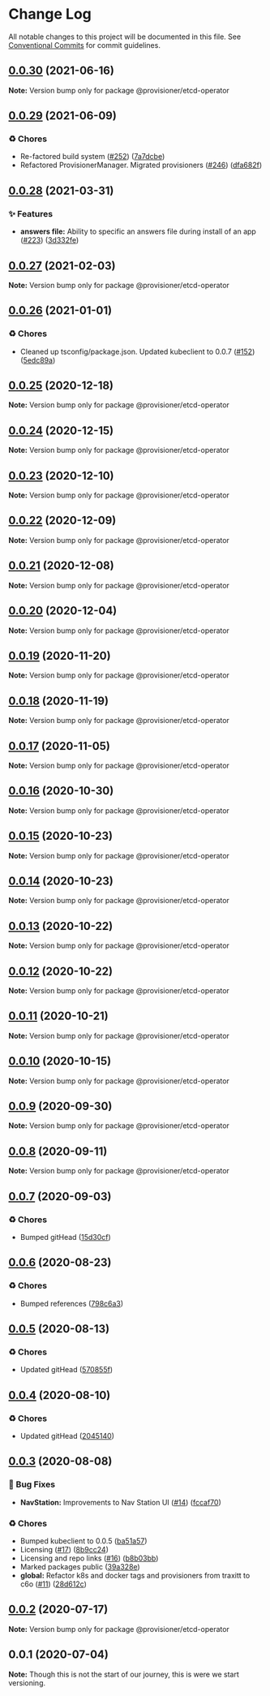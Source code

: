 # Change Log

All notable changes to this project will be documented in this file.
See [Conventional Commits](https://conventionalcommits.org) for commit guidelines.

## [0.0.30](https://github.com/nsainaney/traxitt/compare/v0.0.29...v0.0.30) (2021-06-16)

**Note:** Version bump only for package @provisioner/etcd-operator





## [0.0.29](https://github.com/nsainaney/traxitt/compare/v0.0.28...v0.0.29) (2021-06-09)


### ♻️ Chores

* Re-factored build system ([#252](https://github.com/nsainaney/traxitt/issues/252)) ([7a7dcbe](https://github.com/nsainaney/traxitt/commit/7a7dcbe5a76ed785d0e8331614d569b696585177))
* Refactored ProvisionerManager. Migrated provisioners ([#246](https://github.com/nsainaney/traxitt/issues/246)) ([dfa682f](https://github.com/nsainaney/traxitt/commit/dfa682f90b096dd3009b782f57a740fe13896bda))





## [0.0.28](https://github.com/nsainaney/traxitt/compare/v0.0.27...v0.0.28) (2021-03-31)


### ✨ Features

* **answers file:** Ability to specific an answers file during install of an app ([#223](https://github.com/nsainaney/traxitt/issues/223)) ([3d332fe](https://github.com/nsainaney/traxitt/commit/3d332fe887c87e38ba550351c8a0e706e7f8271e))





## [0.0.27](https://github.com/nsainaney/traxitt/compare/v0.0.26...v0.0.27) (2021-02-03)

**Note:** Version bump only for package @provisioner/etcd-operator





## [0.0.26](https://github.com/nsainaney/traxitt/compare/v0.0.25...v0.0.26) (2021-01-01)


### ♻️ Chores

* Cleaned up tsconfig/package.json. Updated kubeclient to 0.0.7 ([#152](https://github.com/nsainaney/traxitt/issues/152)) ([5edc89a](https://github.com/nsainaney/traxitt/commit/5edc89a41bdd305c9f3650691454e8dfb32d128f))





## [0.0.25](https://github.com/nsainaney/traxitt/compare/v0.0.24...v0.0.25) (2020-12-18)

**Note:** Version bump only for package @provisioner/etcd-operator





## [0.0.24](https://github.com/nsainaney/traxitt/compare/v0.0.23...v0.0.24) (2020-12-15)

**Note:** Version bump only for package @provisioner/etcd-operator





## [0.0.23](https://github.com/nsainaney/traxitt/compare/v0.0.22...v0.0.23) (2020-12-10)

**Note:** Version bump only for package @provisioner/etcd-operator





## [0.0.22](https://github.com/nsainaney/traxitt/compare/v0.0.21...v0.0.22) (2020-12-09)

**Note:** Version bump only for package @provisioner/etcd-operator





## [0.0.21](https://github.com/nsainaney/traxitt/compare/v0.0.20...v0.0.21) (2020-12-08)

**Note:** Version bump only for package @provisioner/etcd-operator





## [0.0.20](https://github.com/nsainaney/traxitt/compare/v0.0.19...v0.0.20) (2020-12-04)

**Note:** Version bump only for package @provisioner/etcd-operator





## [0.0.19](https://github.com/nsainaney/traxitt/compare/v0.0.18...v0.0.19) (2020-11-20)

**Note:** Version bump only for package @provisioner/etcd-operator





## [0.0.18](https://github.com/nsainaney/traxitt/compare/v0.0.17...v0.0.18) (2020-11-19)

**Note:** Version bump only for package @provisioner/etcd-operator





## [0.0.17](https://github.com/nsainaney/traxitt/compare/v0.0.16...v0.0.17) (2020-11-05)

**Note:** Version bump only for package @provisioner/etcd-operator





## [0.0.16](https://github.com/nsainaney/traxitt/compare/v0.0.15...v0.0.16) (2020-10-30)

**Note:** Version bump only for package @provisioner/etcd-operator





## [0.0.15](https://github.com/nsainaney/traxitt/compare/v0.0.14...v0.0.15) (2020-10-23)

**Note:** Version bump only for package @provisioner/etcd-operator





## [0.0.14](https://github.com/nsainaney/traxitt/compare/v0.0.13...v0.0.14) (2020-10-23)

**Note:** Version bump only for package @provisioner/etcd-operator





## [0.0.13](https://github.com/nsainaney/traxitt/compare/v0.0.12...v0.0.13) (2020-10-22)

**Note:** Version bump only for package @provisioner/etcd-operator





## [0.0.12](https://github.com/nsainaney/traxitt/compare/v0.0.11...v0.0.12) (2020-10-22)

**Note:** Version bump only for package @provisioner/etcd-operator





## [0.0.11](https://github.com/nsainaney/traxitt/compare/v0.0.10...v0.0.11) (2020-10-21)

**Note:** Version bump only for package @provisioner/etcd-operator





## [0.0.10](https://github.com/nsainaney/traxitt/compare/v0.0.9...v0.0.10) (2020-10-15)

**Note:** Version bump only for package @provisioner/etcd-operator





## [0.0.9](https://github.com/nsainaney/traxitt/compare/v0.0.8...v0.0.9) (2020-09-30)

**Note:** Version bump only for package @provisioner/etcd-operator





## [0.0.8](https://github.com/nsainaney/traxitt/compare/v0.0.7...v0.0.8) (2020-09-11)

**Note:** Version bump only for package @provisioner/etcd-operator





## [0.0.7](https://github.com/nsainaney/traxitt/compare/v0.0.6...v0.0.7) (2020-09-03)


### ♻️ Chores

* Bumped gitHead ([15d30cf](https://github.com/nsainaney/traxitt/commit/15d30cf8f5386a58e2873cf2dd97fdc55f8f7cd2))





## [0.0.6](https://github.com/nsainaney/traxitt/compare/v0.0.5...v0.0.6) (2020-08-23)


### ♻️ Chores

* Bumped references ([798c6a3](https://github.com/nsainaney/traxitt/commit/798c6a3f7c826d04f2327a5cfae535f2dd3d04e8))





## [0.0.5](https://github.com/nsainaney/traxitt/compare/v0.0.4...v0.0.5) (2020-08-13)


### ♻️ Chores

* Updated gitHead ([570855f](https://github.com/nsainaney/traxitt/commit/570855fb1f45f0e051dedccc2acef7b83375ebac))





## [0.0.4](https://github.com/nsainaney/traxitt/compare/v0.0.3...v0.0.4) (2020-08-10)


### ♻️ Chores

* Updated gitHead ([2045140](https://github.com/nsainaney/traxitt/commit/2045140b6ae8bc2e4504ff7756b7a8776c087609))





## [0.0.3](https://github.com/nsainaney/traxitt/compare/v0.0.2...v0.0.3) (2020-08-08)


### 🐛 Bug Fixes

* **NavStation:** Improvements to Nav Station UI ([#14](https://github.com/nsainaney/traxitt/issues/14)) ([fccaf70](https://github.com/nsainaney/traxitt/commit/fccaf7057be6de5235267fe0bbf6dc5be29e583f))


### ♻️ Chores

* Bumped kubeclient to 0.0.5 ([ba51a57](https://github.com/nsainaney/traxitt/commit/ba51a574b2a123bbe012be0086ec2ecbedcf487c))
* Licensing ([#17](https://github.com/nsainaney/traxitt/issues/17)) ([8b9cc24](https://github.com/nsainaney/traxitt/commit/8b9cc24ff42ff875b4234a74dfcfcfedb2acef27))
* Licensing and repo links ([#16](https://github.com/nsainaney/traxitt/issues/16)) ([b8b03bb](https://github.com/nsainaney/traxitt/commit/b8b03bbe7f30904b83cc599e61d378beb009eb38))
* Marked packages public ([39a328e](https://github.com/nsainaney/traxitt/commit/39a328e0225b2b773e173960f54f98052a698368))
* **global:** Refactor k8s and docker tags and provisioners from traxitt to c6o ([#11](https://github.com/nsainaney/traxitt/issues/11)) ([28d612c](https://github.com/nsainaney/traxitt/commit/28d612caa09cb79c0ec2525593d367a03e63ca09))





## [0.0.2](https://github.com/nsainaney/traxitt/compare/v0.0.1...v0.0.2) (2020-07-17)

**Note:** Version bump only for package @provisioner/etcd-operator





## 0.0.1 (2020-07-04)

**Note:** Though this is not the start of our journey, this is were we start versioning.
